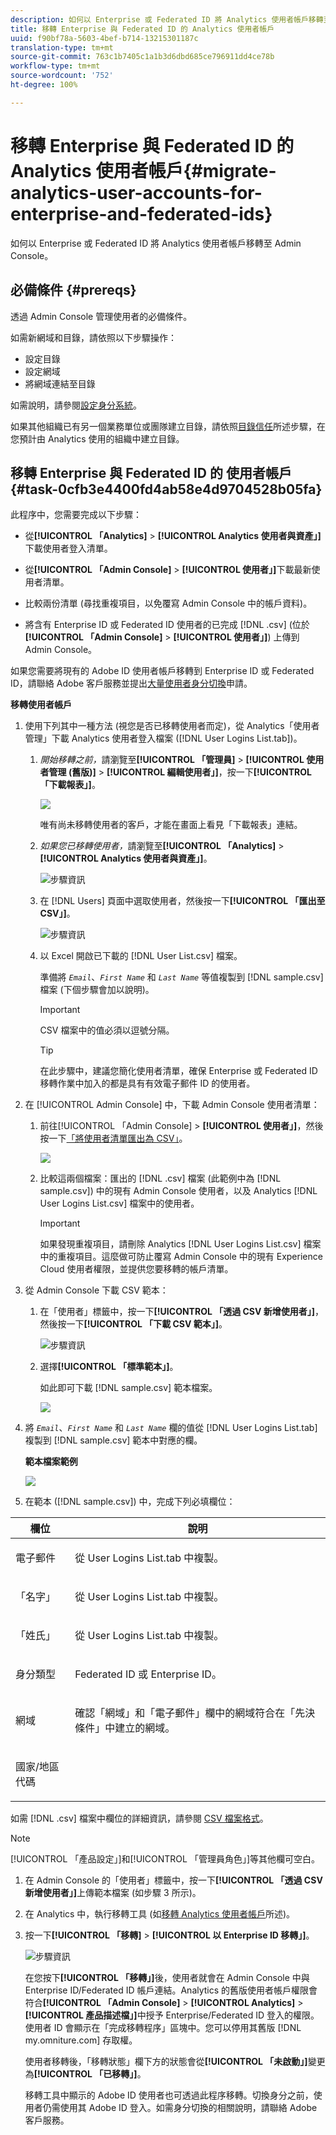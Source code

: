 ```yaml
---
description: 如何以 Enterprise 或 Federated ID 將 Analytics 使用者帳戶移轉至 Admin Console。
title: 移轉 Enterprise 與 Federated ID 的 Analytics 使用者帳戶
uuid: f90bf78a-5603-4bef-b714-13215301187c
translation-type: tm+mt
source-git-commit: 763c1b7405c1a1b3d6dbd685ce796911dd4ce78b
workflow-type: tm+mt
source-wordcount: '752'
ht-degree: 100%

---
```



# 移轉 Enterprise 與 Federated ID 的 Analytics 使用者帳戶{#migrate-analytics-user-accounts-for-enterprise-and-federated-ids}

如何以 Enterprise 或 Federated ID 將 Analytics 使用者帳戶移轉至 Admin Console。

## 必備條件 {#prereqs}

透過 Admin Console 管理使用者的必備條件。

如需新網域和目錄，請依照以下步驟操作：

* 設定目錄
* 設定網域
* 將網域連結至目錄

如需說明，請參閱[設定身分系統](https://helpx.adobe.com/tw/enterprise/using/set-up-identity.html)。

如果其他組織已有另一個業務單位或團隊建立目錄，請依照[目錄信任](https://helpx.adobe.com/tw/enterprise/using/set-up-identity.html#Directorytrusting)所述步驟，在您預計由 Analytics 使用的組織中建立目錄。

## 移轉 Enterprise 與 Federated ID 的 使用者帳戶 {#task-0cfb3e4400fd4ab58e4d9704528b05fa}

此程序中，您需要完成以下步驟：

* 從&#x200B;**[!UICONTROL 「Analytics]** > **[!UICONTROL Analytics 使用者與資產」]**&#x200B;下載使用者登入清單。

* 從&#x200B;**[!UICONTROL 「Admin Console]** > **[!UICONTROL 使用者」]**&#x200B;下載最新使用者清單。

* 比較兩份清單 (尋找重複項目，以免覆寫 Admin Console 中的帳戶資料)。
* 將含有 Enterprise ID 或 Federated ID 使用者的已完成 [!DNL .csv] (位於&#x200B;**[!UICONTROL 「Admin Console]** > **[!UICONTROL 使用者」]**) 上傳到 Admin Console。

如果您需要將現有的 Adobe ID 使用者帳戶移轉到 Enterprise ID 或 Federated ID，請聯絡 Adobe 客戶服務並提出[大量使用者身分切換](https://helpx.adobe.com/tw/enterprise/using/bulk-operations.html)申請。

**移轉使用者帳戶**

1. 使用下列其中一種方法 (視您是否已移轉使用者而定)，從 Analytics「使用者管理」下載 Analytics 使用者登入檔案 ([!DNL User Logins List.tab])。
   1. *開始移轉之前，*&#x200B;請瀏覽至&#x200B;**[!UICONTROL 「管理員]** > **[!UICONTROL 使用者管理 (舊版)]** > **[!UICONTROL 編輯使用者」]**，按一下&#x200B;**[!UICONTROL 「下載報表」]**。

      ![](assets/download-report.png)

      唯有尚未移轉使用者的客戶，才能在畫面上看見「下載報表」連結。

   1. *如果您已移轉使用者，*&#x200B;請瀏覽至&#x200B;**[!UICONTROL 「Analytics]** > **[!UICONTROL Analytics 使用者與資產」]**。

      ![步驟資訊](assets/admin-analytics-users-assets.png)

   1. 在 [!DNL Users] 頁面中選取使用者，然後按一下&#x200B;**[!UICONTROL 「匯出至 CSV」]**。

      ![步驟資訊](assets/export-csv-migrate.png)

   1. 以 Excel 開啟已下載的 [!DNL User List.csv] 檔案。

      準備將 *`Email`*、*`First Name`* 和 *`Last Name`* 等值複製到 [!DNL sample.csv] 檔案 (下個步驟會加以說明)。

      >[!IMPORTANT]
      >
      > CSV 檔案中的值必須以逗號分隔。

      >[!TIP]
      >
      > 在此步驟中，建議您簡化使用者清單，確保 Enterprise 或 Federated ID 移轉作業中加入的都是具有有效電子郵件 ID 的使用者。

1. 在 [!UICONTROL Admin Console] 中，下載 Admin Console 使用者清單：

   1. 前往[!UICONTROL 「Admin Console] > **[!UICONTROL 使用者」]**，然後按一下[「將使用者清單匯出為 CSV」](https://helpx.adobe.com/tw/enterprise/using/users.html)。

      ![](assets/export-csv.png)

   1. 比較這兩個檔案：匯出的 [!DNL .csv] 檔案 (此範例中為 [!DNL sample.csv]) 中的現有 Admin Console 使用者，以及 Analytics [!DNL User Logins List.csv] 檔案中的使用者。

      >[!IMPORTANT]
      >
      > 如果發現重複項目，請刪除 Analytics [!DNL User Logins List.csv] 檔案中的重複項目。這麼做可防止覆寫 Admin Console 中的現有 Experience Cloud 使用者權限，並提供您要移轉的帳戶清單。

1. 從 Admin Console 下載 CSV 範本：
   1. 在「使用者」標籤中，按一下&#x200B;**[!UICONTROL 「透過 CSV 新增使用者」]**，然後按一下&#x200B;**[!UICONTROL 「下載 CSV 範本」]**。

      ![步驟資訊](assets/add-users-csv.png)

   1. 選擇&#x200B;**[!UICONTROL 「標準範本」]**。

      如此即可下載 [!DNL sample.csv] 範本檔案。

      ![](assets/download-csv-template.png)

1. 將 *`Email`*、*`First Name`* 和 *`Last Name`* 欄的值從 [!DNL User Logins List.tab] 複製到 [!DNL sample.csv] 範本中對應的欄。

   **範本檔案範例**

   ![](assets/sample.png)

1. 在範本 ([!DNL sample.csv]) 中，完成下列必填欄位：

<table id="table_1B5EEFDB5BD8436EB760BE5FFAB1CF02"> 
 <thead> 
  <tr> 
   <th colname="col1" class="entry"> 欄位 </th> 
   <th colname="col2" class="entry"> 說明 </th> 
  </tr>
 </thead>
 <tbody> 
  <tr> 
   <td colname="col1"> <p>電子郵件 </p> </td> 
   <td colname="col2"> <p>從 <span class="filepath">User Logins List.tab</span> 中複製。 </p> </td> 
  </tr> 
  <tr> 
   <td colname="col1"> <p>「名字」 </p> </td> 
   <td colname="col2"> <p>從 <span class="filepath">User Logins List.tab</span> 中複製。 </p> </td> 
  </tr> 
  <tr> 
   <td colname="col1"> <p>「姓氏」 </p> </td> 
   <td colname="col2"> <p>從 <span class="filepath">User Logins List.tab</span> 中複製。 </p> </td> 
  </tr> 
  <tr> 
   <td colname="col1"> <p>身分類型 </p> </td> 
   <td colname="col2"> <p><span class="term">Federated ID</span> 或 <span class="term">Enterprise ID</span>。 </p> </td> 
  </tr> 
  <tr> 
   <td colname="col1"> <p>網域 </p> </td> 
   <td colname="col2"> <p>確認<span class="term">「網域」</span>和<span class="term">「電子郵件」</span>欄中的網域符合在「先決條件」</a>中建立的網域。 </p> </td> 
  </tr> 
  <tr> 
   <td colname="col1"> <p>國家/地區代碼 </p> </td> 
   <td colname="col2"> </td> 
  </tr> 
 </tbody> 
</table>

如需 [!DNL .csv] 檔案中欄位的詳細資訊，請參閱 [CSV 檔案格式](https://helpx.adobe.com/tw/enterprise/using/users.html)。

>[!NOTE]
>
> [!UICONTROL 「產品設定」]和[!UICONTROL 「管理員角色」]等其他欄可空白。

1. 在 Admin Console 的「使用者」標籤中，按一下&#x200B;**[!UICONTROL 「透過 CSV 新增使用者」]**&#x200B;上傳範本檔案 (如步驟 3 所示)。
1. 在 Analytics 中，執行移轉工具 (如[移轉 Analytics 使用者帳戶](/help/admin/user-management2/user-migration/t-migrate-users.md)所述)。
1. 按一下&#x200B;**[!UICONTROL 「移轉]** > **[!UICONTROL 以 Enterprise ID 移轉」]**。

   ![步驟資訊](assets/migrate-as-enterprise.png)

   在您按下&#x200B;**[!UICONTROL 「移轉」]**&#x200B;後，使用者就會在 Admin Console 中與 Enterprise ID/Federated ID 帳戶連結。Analytics 的舊版使用者帳戶權限會符合&#x200B;**[!UICONTROL 「Admin Console]** > **[!UICONTROL Analytics]** > **[!UICONTROL 產品描述檔」]**&#x200B;中授予 Enterprise/Federated ID 登入的權限。使用者 ID 會顯示在「完成移轉程序」區塊中。您可以停用其舊版 [!DNL my.omniture.com] 存取權。

   使用者移轉後，「移轉狀態」欄下方的狀態會從&#x200B;**[!UICONTROL 「未啟動」]**&#x200B;變更為&#x200B;**[!UICONTROL 「已移轉」]**。

   移轉工具中顯示的 Adobe ID 使用者也可透過此程序移轉。切換身分之前，使用者仍需使用其 Adobe ID 登入。如需身分切換的相關說明，請聯絡 Adobe 客戶服務。
